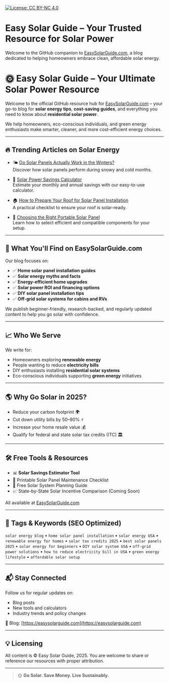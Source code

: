 [![License: CC BY-NC 4.0](https://img.shields.io/badge/License-CC%20BY--NC%204.0-lightgrey.svg)](https://creativecommons.org/licenses/by-nc/4.0/)

# Easy Solar Guide – Your Trusted Resource for Solar Power

Welcome to the GitHub companion to [EasySolarGuide.com](https://easysolarguide.com), a blog dedicated to helping homeowners embrace clean, affordable solar energy.


# 🌞 Easy Solar Guide – Your Ultimate Solar Power Resource

Welcome to the official GitHub resource hub for [EasySolarGuide.com](https://easysolarguide.com) – your go-to blog for **solar energy tips**, **cost-saving guides**, and everything you need to know about **residential solar power**.

We help homeowners, eco-conscious individuals, and green energy enthusiasts make smarter, cleaner, and more cost-efficient energy choices.

---

## 🔥 Trending Articles on Solar Energy

- 🌤 [Do Solar Panels Actually Work in the Winters?](https://easysolarguide.com/do-solar-panels-actually-work-in-the-winters)  
  Discover how solar panels perform during snowy and cold months.

- 💸 [Solar Power Savings Calculator](https://easysolarguide.com/utilities)  
  Estimate your monthly and annual savings with our easy-to-use calculator.

- 🏠 [How to Prepare Your Roof for Solar Panel Installation](https://easysolarguide.com/roof-requirements-for-solar-panels)  
  A practical checklist to ensure your roof is solar-ready.

- 🔋 [Choosing the Right Portable Solar Panel](https://easysolarguide.com/portable-solar-panels-for-home-use-a-simple-guide)  
  Learn how to select efficient and compatible components for your setup.

---

## 📌 What You'll Find on EasySolarGuide.com

Our blog focuses on:
- ✅ **Home solar panel installation guides**
- ✅ **Solar energy myths and facts**
- ✅ **Energy-efficient home upgrades**
- ✅ **Solar power ROI and financing options**
- ✅ **DIY solar panel installation tips**
- ✅ **Off-grid solar systems for cabins and RVs**

We publish beginner-friendly, research-backed, and regularly updated content to help you go solar with confidence.

---

## 📈 Who We Serve

We write for:
- Homeowners exploring **renewable energy**
- People wanting to reduce **electricity bills**
- DIY enthusiasts installing **residential solar systems**
- Eco-conscious individuals supporting **green energy** initiatives

---

## 🌎 Why Go Solar in 2025?

- Reduce your carbon footprint 🌍
- Cut down utility bills by 50–90% ⚡
- Increase your home resale value 💰
- Qualify for federal and state solar tax credits (ITC) 🏛

---

## 🛠 Free Tools & Resources

- 📊 **Solar Savings Estimator Tool**
- 📘 Printable Solar Panel Maintenance Checklist
- 🎯 Free Solar System Planning Guide
- 📈 State-by-State Solar Incentive Comparison (Coming Soon)

All available at [EasySolarGuide.com](https://easysolarguide.com)

---

## 🧩 Tags & Keywords (SEO Optimized)

`solar energy blog` • `home solar panel installation` • `solar energy USA` • `renewable energy for homes` • `solar tax credits 2025` • `best solar panels 2025` • `solar energy for beginners` • `DIY solar system USA` • `off-grid power solutions` • `how to reduce electricity bill in USA` • `green energy lifestyle` • `affordable solar setup`

---

## 📬 Stay Connected

Follow us for regular updates on:
- Blog posts
- New tools and calculators
- Industry trends and policy changes

📖 Blog: [https://easysolarguide.com](https://easysolarguide.com)

---

## 💡 Licensing

All content is © Easy Solar Guide, 2025. You are welcome to share or reference our resources with proper attribution.

---

> 🌞 **Go Solar. Save Money. Live Sustainably.**
```
